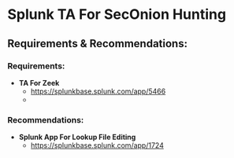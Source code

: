 # Splunk TA For SecOnion Hunting

## Requirements & Recommendations:
### Requirements:
- **TA For Zeek**
  - https://splunkbase.splunk.com/app/5466
  - 
### Recommendations: 
- **Splunk App For Lookup File Editing**
  - https://splunkbase.splunk.com/app/1724
